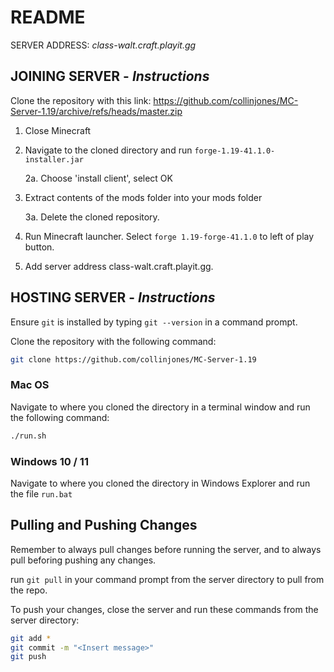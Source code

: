 # README

SERVER ADDRESS: *class-walt.craft.playit.gg*

## JOINING SERVER - *Instructions*

Clone the repository with this link: https://github.com/collinjones/MC-Server-1.19/archive/refs/heads/master.zip

1. Close Minecraft

2. Navigate to the cloned directory and run `forge-1.19-41.1.0-installer.jar`

    2a. Choose 'install client', select OK

3. Extract contents of the mods folder into your mods folder

    3a. Delete the cloned repository. 

4. Run Minecraft launcher. Select `forge 1.19-forge-41.1.0` to left of play button.

5. Add server address class-walt.craft.playit.gg. 

## HOSTING SERVER - *Instructions*

Ensure `git` is installed by typing `git --version` in a command prompt.

Clone the repository with the following command:

```bash
git clone https://github.com/collinjones/MC-Server-1.19
```

### Mac OS
Navigate to where you cloned the directory in a terminal window and run the following command:

```bash
./run.sh
```

### Windows 10 / 11
Navigate to where you cloned the directory in Windows Explorer and run the file `run.bat`

## Pulling and Pushing Changes

Remember to always pull changes before running the server, and to always pull beforing pushing any changes. 

run `git pull` in your command prompt from the server directory to pull from the repo. 

To push your changes, close the server and run these commands from the server directory:

```bash
git add *
git commit -m "<Insert message>"
git push 
```



